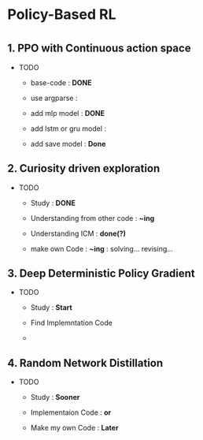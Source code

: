# Policy-Based RL

#

## 1. PPO with Continuous action space
* TODO
  - base-code : **DONE**
  
  - use argparse : 
  
  - add mlp model : **DONE**
    
  - add lstm or gru model :
     
  - add save model : **Done**

## 2. Curiosity driven exploration
* TODO
  - Study : **DONE**
  
  - Understanding from other code : **~ing**
  
  - Understanding ICM : **done(?)**
  
  - make own Code : **~ing** : solving... revising...
  
## 3. Deep Deterministic Policy Gradient
* TODO
  - Study : **Start**
  
  - Find Implemntation Code
  
  - 

## 4. Random Network Distillation
* TODO
  - Study : **Sooner**
  
  - Implementaion Code : **or**
  
  - Make my own Code : **Later**
  



